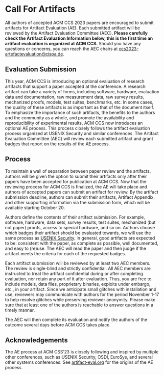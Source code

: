 # Call For Artifacts


All authors of accepted ACM CCS 2023 papers are encouraged to submit artifacts for Artifact Evaluation (AE). Each submitted artifact will be reviewed by the Artifact Evaluation Committee (AEC). **Please carefully check the Artifact Evaluation Information below, this is the first time an artifact evaluation is organized at ACM CCS.** Should you have any questions or concerns, you can reach the AEC chairs at [ccs2023-artefactevaluation@cispa.de](mailto:ccs2023-artefactevaluation@cispa.de).

## Evaluation Submission

This year, ACM CCS is introducing an optional evaluation of research artifacts that support a paper accepted at the conference. A research artifact can take a variety of forms, including software, hardware, evaluation data and documentation, raw measurement data, raw survey results, mechanized proofs, models, test suites, benchmarks, etc. In some cases, the quality of these artifacts is as important as that of the document itself. To emphasize the importance of such artifacts, the benefits to the authors and the community as a whole, and promote the availability and reproducibility of experimental results, ACM CCS now introduces an optional AE process. This process closely follows the artifact evaluation process organized at USENIX Security and similar conferences. The Artifact Evaluation Committee (AEC) will review each submitted artifact and grant badges that report on the results of the AE process.

## Process

To maintain a wall of separation between paper review and the artifacts, authors will be given the option to submit their artifacts only after their papers have been accepted for publication at ACM CCS. Now that the reviewing process for ACM CCS is finalized, the AE will take place and authors of accepted papers can submit an artifact for review. By the artifact submission deadline, authors can submit their artifacts, Artifact Appendix, and other supporting information via the submission form, which will be available starting October 20.

Authors define the contents of their artifact submission. For example, software, hardware, data sets, survey results, test suites, mechanized (but not paper) proofs, access to special hardware, and so on. Authors choose which badges their artifact should be evaluated towards, we will use the same process as [USENIX Security](https://www.usenix.org/conference/usenixsecurity24/call-for-artifacts). In general, good artifacts are expected to be: consistent with the paper, as complete as possible, well documented, and easy to (re)use. The AEC will read the paper and then judge if the artifact meets the criteria for each of the requested badges.

Each artifact submission will be reviewed by at least two AEC members. The review is single-blind and strictly confidential. All AEC members are instructed to treat the artifact confidential during or after completing evaluation, nor retain any part of it after evaluation. Thus, you are free to include models, data files, proprietary binaries, exploits under embargo, etc., in your artifact. Since we anticipate small glitches with installation and use, reviewers may communicate with authors for the period November 1-17 to help resolve glitches while preserving reviewer anonymity. Please make sure that at least one of the authors is reachable to answer questions in a timely manner.

The AEC will then complete its evaluation and notify the authors of the outcome several days before ACM CCS takes place.

## Acknowledgements

The AE process at ACM CSS'23 is closely following and inspired by multiple other conferences, such as USENIX Security, OSDI, EuroSys, and several other systems conferences. See [artifact-eval.org](https://artifact-eval.org/) for the origins of the AE process.
